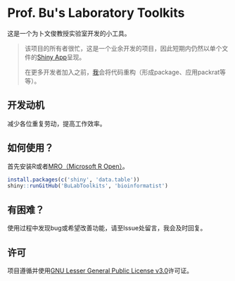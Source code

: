 Prof. Bu's Laboratory Toolkits
================

这是一个为卜文俊教授实验室开发的小工具。

> 该项目的所有者很忙，这是一个业余开发的项目，因此短期内仍然以单个文件的[Shiny App](https://shiny.rstudio.com/)呈现。
>
> 在更多开发者加入之前，[我](http://icannotendure.space)会将代码重构（形成package、应用packrat等等）。

开发动机
--------

减少各位重复劳动，提高工作效率。

如何使用？
----------

首先安装R或者[MRO（Microsoft R Open）](https://mran.microsoft.com/)。

``` r
install.packages(c('shiny', 'data.table'))
shiny::runGitHub('BuLabToolkits', 'bioinformatist')
```

有困难？
--------

使用过程中发现bug或希望改善功能，请至Issue处留言，我会及时回复。

许可
----

项目遵循并使用[GNU Lesser General Public License v3.0](LICENSE)许可证。
